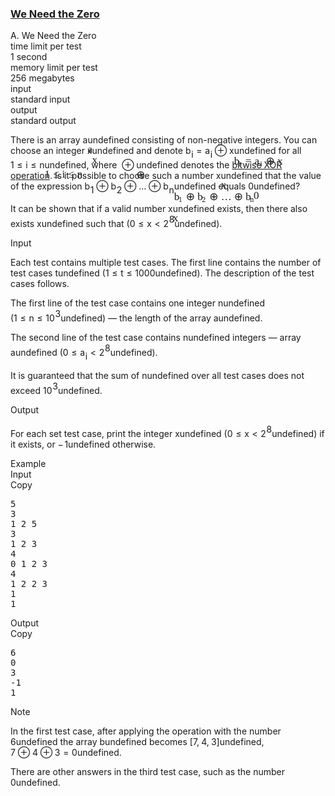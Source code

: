 <h3><a href="https://codeforces.com/contest/1805/problem/A" target="_blank" rel="noopener noreferrer">We Need the Zero</a></h3>
<div class="header"><div class="title">A. We Need the Zero</div><div class="time-limit"><div class="property-title">time limit per test</div>1 second</div><div class="memory-limit"><div class="property-title">memory limit per test</div>256 megabytes</div><div class="input-file input-standard"><div class="property-title">input</div>standard input</div><div class="output-file output-standard"><div class="property-title">output</div>standard output</div></div><div><p>There is an array <span class="MathJax_Preview" style="color: inherit;"><span class="MJXp-math" id="MJXp-Span-1"><span class="MJXp-mi MJXp-italic" id="MJXp-Span-2">a</span></span></span><span class="MathJax MathJax_Processed" id="MathJax-Element-1-Frame" tabindex="0" style=""><nobr><span class="math" id="MathJax-Span-1"><span style="display: inline-block; position: relative; width: 0em; height: 0px; font-size: 122%;"><span style="position: absolute;"><span class="mrow" id="MathJax-Span-2"><span class="mi" id="MathJax-Span-3" style="font-family: MathJax_Math-italic;">a</span></span></span></span></span></nobr></span>undefined consisting of non-negative integers. You can choose an integer <span class="MathJax_Preview" style="color: inherit;"><span class="MJXp-math" id="MJXp-Span-3"><span class="MJXp-mi MJXp-italic" id="MJXp-Span-4">x</span></span></span><span class="MathJax MathJax_Processed" id="MathJax-Element-2-Frame" tabindex="0" style=""><nobr><span class="math" id="MathJax-Span-4"><span style="display: inline-block; position: relative; width: 0em; height: 0px; font-size: 122%;"><span style="position: absolute;"><span class="mrow" id="MathJax-Span-5"><span class="mi" id="MathJax-Span-6" style="font-family: MathJax_Math-italic;">x</span></span></span></span></span></nobr></span>undefined and denote <span class="MathJax_Preview" style="color: inherit;"><span class="MJXp-math" id="MJXp-Span-5"><span class="MJXp-msubsup" id="MJXp-Span-6"><span class="MJXp-mi MJXp-italic" id="MJXp-Span-7" style="margin-right: 0.05em;">b</span><span class="MJXp-mi MJXp-italic MJXp-script" id="MJXp-Span-8" style="vertical-align: -0.4em;">i</span></span><span class="MJXp-mo" id="MJXp-Span-9" style="margin-left: 0.333em; margin-right: 0.333em;">=</span><span class="MJXp-msubsup" id="MJXp-Span-10"><span class="MJXp-mi MJXp-italic" id="MJXp-Span-11" style="margin-right: 0.05em;">a</span><span class="MJXp-mi MJXp-italic MJXp-script" id="MJXp-Span-12" style="vertical-align: -0.4em;">i</span></span><span class="MJXp-mo" id="MJXp-Span-13" style="margin-left: 0.267em; margin-right: 0.267em;">⊕</span><span class="MJXp-mi MJXp-italic" id="MJXp-Span-14">x</span></span></span><span class="MathJax MathJax_Processed" id="MathJax-Element-3-Frame" tabindex="0" style=""><nobr><span class="math" id="MathJax-Span-7"><span style="display: inline-block; position: relative; width: 0em; height: 0px; font-size: 122%;"><span style="position: absolute;"><span class="mrow" id="MathJax-Span-8"><span class="msubsup" id="MathJax-Span-9"><span style="display: inline-block; position: relative; width: 0.764em; height: 0px;"><span style="position: absolute; clip: rect(3.106em, 1000.41em, 4.16em, -999.997em); top: -3.978em; left: 0em;"><span class="mi" id="MathJax-Span-10" style="font-family: MathJax_Math-italic;">b</span><span style="display: inline-block; width: 0px; height: 3.984em;"></span></span><span style="position: absolute; top: -3.803em; left: 0.413em;"><span class="mi" id="MathJax-Span-11" style="font-size: 70.7%; font-family: MathJax_Math-italic;">i</span><span style="display: inline-block; width: 0px; height: 3.984em;"></span></span></span></span><span class="mo" id="MathJax-Span-12" style="font-family: MathJax_Main; padding-left: 0.296em;">=</span><span class="msubsup" id="MathJax-Span-13" style="padding-left: 0.296em;"><span style="display: inline-block; position: relative; width: 0.823em; height: 0px;"><span style="position: absolute; clip: rect(3.34em, 1000.53em, 4.16em, -999.997em); top: -3.978em; left: 0em;"><span class="mi" id="MathJax-Span-14" style="font-family: MathJax_Math-italic;">a</span><span style="display: inline-block; width: 0px; height: 3.984em;"></span></span><span style="position: absolute; top: -3.803em; left: 0.53em;"><span class="mi" id="MathJax-Span-15" style="font-size: 70.7%; font-family: MathJax_Math-italic;">i</span><span style="display: inline-block; width: 0px; height: 3.984em;"></span></span></span></span><span class="mo" id="MathJax-Span-16" style="font-family: MathJax_Main; padding-left: 0.237em;">⊕</span><span class="mi" id="MathJax-Span-17" style="font-family: MathJax_Math-italic; padding-left: 0.237em;">x</span></span></span></span></span></nobr></span>undefined for all <span class="MathJax_Preview" style="color: inherit;"><span class="MJXp-math" id="MJXp-Span-15"><span class="MJXp-mn" id="MJXp-Span-16">1</span><span class="MJXp-mo" id="MJXp-Span-17" style="margin-left: 0.333em; margin-right: 0.333em;">≤</span><span class="MJXp-mi MJXp-italic" id="MJXp-Span-18">i</span><span class="MJXp-mo" id="MJXp-Span-19" style="margin-left: 0.333em; margin-right: 0.333em;">≤</span><span class="MJXp-mi MJXp-italic" id="MJXp-Span-20">n</span></span></span><span class="MathJax MathJax_Processed" id="MathJax-Element-4-Frame" tabindex="0" style=""><nobr><span class="math" id="MathJax-Span-18"><span style="display: inline-block; position: relative; width: 0em; height: 0px; font-size: 122%;"><span style="position: absolute;"><span class="mrow" id="MathJax-Span-19"><span class="mn" id="MathJax-Span-20" style="font-family: MathJax_Main;">1</span><span class="mo" id="MathJax-Span-21" style="font-family: MathJax_Main; padding-left: 0.296em;">≤</span><span class="mi" id="MathJax-Span-22" style="font-family: MathJax_Math-italic; padding-left: 0.296em;">i</span><span class="mo" id="MathJax-Span-23" style="font-family: MathJax_Main; padding-left: 0.296em;">≤</span><span class="mi" id="MathJax-Span-24" style="font-family: MathJax_Math-italic; padding-left: 0.296em;">n</span></span></span></span></span></nobr></span>undefined, where <span class="MathJax_Preview" style="color: inherit;"><span class="MJXp-math" id="MJXp-Span-21"><span class="MJXp-mo" id="MJXp-Span-22" style="margin-left: 0.267em; margin-right: 0.267em;">⊕</span></span></span><span class="MathJax MathJax_Processed" id="MathJax-Element-5-Frame" tabindex="0" style=""><nobr><span class="math" id="MathJax-Span-25"><span style="display: inline-block; position: relative; width: 0em; height: 0px; font-size: 122%;"><span style="position: absolute;"><span class="mrow" id="MathJax-Span-26"><span class="mo" id="MathJax-Span-27" style="font-family: MathJax_Main;">⊕</span></span></span></span></span></nobr></span>undefined denotes the <a href="https://en.wikipedia.org/wiki/Bitwise_operation#XOR">bitwise XOR operation</a>. Is it possible to choose such a number <span class="MathJax_Preview" style="color: inherit;"><span class="MJXp-math" id="MJXp-Span-23"><span class="MJXp-mi MJXp-italic" id="MJXp-Span-24">x</span></span></span><span class="MathJax MathJax_Processed" id="MathJax-Element-6-Frame" tabindex="0" style=""><nobr><span class="math" id="MathJax-Span-28"><span style="display: inline-block; position: relative; width: 0em; height: 0px; font-size: 122%;"><span style="position: absolute;"><span class="mrow" id="MathJax-Span-29"><span class="mi" id="MathJax-Span-30" style="font-family: MathJax_Math-italic;">x</span></span></span></span></span></nobr></span>undefined that the value of the expression <span class="MathJax_Preview" style="color: inherit;"><span class="MJXp-math" id="MJXp-Span-25"><span class="MJXp-msubsup" id="MJXp-Span-26"><span class="MJXp-mi MJXp-italic" id="MJXp-Span-27" style="margin-right: 0.05em;">b</span><span class="MJXp-mn MJXp-script" id="MJXp-Span-28" style="vertical-align: -0.4em;">1</span></span><span class="MJXp-mo" id="MJXp-Span-29" style="margin-left: 0.267em; margin-right: 0.267em;">⊕</span><span class="MJXp-msubsup" id="MJXp-Span-30"><span class="MJXp-mi MJXp-italic" id="MJXp-Span-31" style="margin-right: 0.05em;">b</span><span class="MJXp-mn MJXp-script" id="MJXp-Span-32" style="vertical-align: -0.4em;">2</span></span><span class="MJXp-mo" id="MJXp-Span-33" style="margin-left: 0.267em; margin-right: 0.267em;">⊕</span><span class="MJXp-mo" id="MJXp-Span-34" style="margin-left: 0em; margin-right: 0em;">…</span><span class="MJXp-mo" id="MJXp-Span-35" style="margin-left: 0.267em; margin-right: 0.267em;">⊕</span><span class="MJXp-msubsup" id="MJXp-Span-36"><span class="MJXp-mi MJXp-italic" id="MJXp-Span-37" style="margin-right: 0.05em;">b</span><span class="MJXp-mi MJXp-italic MJXp-script" id="MJXp-Span-38" style="vertical-align: -0.4em;">n</span></span></span></span><span class="MathJax MathJax_Processed" id="MathJax-Element-7-Frame" tabindex="0" style=""><nobr><span class="math" id="MathJax-Span-31"><span style="display: inline-block; position: relative; width: 0em; height: 0px; font-size: 122%;"><span style="position: absolute;"><span class="mrow" id="MathJax-Span-32"><span class="msubsup" id="MathJax-Span-33"><span style="display: inline-block; position: relative; width: 0.881em; height: 0px;"><span style="position: absolute; clip: rect(3.106em, 1000.41em, 4.16em, -999.997em); top: -3.978em; left: 0em;"><span class="mi" id="MathJax-Span-34" style="font-family: MathJax_Math-italic;">b</span><span style="display: inline-block; width: 0px; height: 3.984em;"></span></span><span style="position: absolute; top: -3.803em; left: 0.413em;"><span class="mn" id="MathJax-Span-35" style="font-size: 70.7%; font-family: MathJax_Main;">1</span><span style="display: inline-block; width: 0px; height: 3.984em;"></span></span></span></span><span class="mo" id="MathJax-Span-36" style="font-family: MathJax_Main; padding-left: 0.237em;">⊕</span><span class="msubsup" id="MathJax-Span-37" style="padding-left: 0.237em;"><span style="display: inline-block; position: relative; width: 0.881em; height: 0px;"><span style="position: absolute; clip: rect(3.106em, 1000.41em, 4.16em, -999.997em); top: -3.978em; left: 0em;"><span class="mi" id="MathJax-Span-38" style="font-family: MathJax_Math-italic;">b</span><span style="display: inline-block; width: 0px; height: 3.984em;"></span></span><span style="position: absolute; top: -3.803em; left: 0.413em;"><span class="mn" id="MathJax-Span-39" style="font-size: 70.7%; font-family: MathJax_Main;">2</span><span style="display: inline-block; width: 0px; height: 3.984em;"></span></span></span></span><span class="mo" id="MathJax-Span-40" style="font-family: MathJax_Main; padding-left: 0.237em;">⊕</span><span class="mo" id="MathJax-Span-41" style="font-family: MathJax_Main; padding-left: 0.237em;">…</span><span class="mo" id="MathJax-Span-42" style="font-family: MathJax_Main; padding-left: 0.237em;">⊕</span><span class="msubsup" id="MathJax-Span-43" style="padding-left: 0.237em;"><span style="display: inline-block; position: relative; width: 0.94em; height: 0px;"><span style="position: absolute; clip: rect(3.106em, 1000.41em, 4.16em, -999.997em); top: -3.978em; left: 0em;"><span class="mi" id="MathJax-Span-44" style="font-family: MathJax_Math-italic;">b</span><span style="display: inline-block; width: 0px; height: 3.984em;"></span></span><span style="position: absolute; top: -3.803em; left: 0.413em;"><span class="mi" id="MathJax-Span-45" style="font-size: 70.7%; font-family: MathJax_Math-italic;">n</span><span style="display: inline-block; width: 0px; height: 3.984em;"></span></span></span></span></span></span></span></span></nobr></span>undefined equals <span class="MathJax_Preview" style="color: inherit;"><span class="MJXp-math" id="MJXp-Span-39"><span class="MJXp-mn" id="MJXp-Span-40">0</span></span></span><span class="MathJax MathJax_Processed" id="MathJax-Element-8-Frame" tabindex="0" style=""><nobr><span class="math" id="MathJax-Span-46"><span style="display: inline-block; position: relative; width: 0em; height: 0px; font-size: 122%;"><span style="position: absolute;"><span class="mrow" id="MathJax-Span-47"><span class="mn" id="MathJax-Span-48" style="font-family: MathJax_Main;">0</span></span></span></span></span></nobr></span>undefined?</p><p>It can be shown that if a valid number <span class="MathJax_Preview" style="color: inherit;"><span class="MJXp-math" id="MJXp-Span-41"><span class="MJXp-mi MJXp-italic" id="MJXp-Span-42">x</span></span></span><span class="MathJax MathJax_Processed" id="MathJax-Element-9-Frame" tabindex="0" style=""><nobr><span class="math" id="MathJax-Span-49"><span style="display: inline-block; position: relative; width: 0em; height: 0px; font-size: 122%;"><span style="position: absolute;"><span class="mrow" id="MathJax-Span-50"><span class="mi" id="MathJax-Span-51" style="font-family: MathJax_Math-italic;">x</span></span></span></span></span></nobr></span>undefined exists, then there also exists <span class="MathJax_Preview" style="color: inherit;"><span class="MJXp-math" id="MJXp-Span-43"><span class="MJXp-mi MJXp-italic" id="MJXp-Span-44">x</span></span></span><span class="MathJax MathJax_Processing" id="MathJax-Element-10-Frame" tabindex="0"></span>undefined such that (<span class="MathJax_Preview" style="color: inherit;"><span class="MJXp-math" id="MJXp-Span-45"><span class="MJXp-mn" id="MJXp-Span-46">0</span><span class="MJXp-mo" id="MJXp-Span-47" style="margin-left: 0.333em; margin-right: 0.333em;">≤</span><span class="MJXp-mi MJXp-italic" id="MJXp-Span-48">x</span><span class="MJXp-mo" id="MJXp-Span-49" style="margin-left: 0.333em; margin-right: 0.333em;">&lt;</span><span class="MJXp-msubsup" id="MJXp-Span-50"><span class="MJXp-mn" id="MJXp-Span-51" style="margin-right: 0.05em;">2</span><span class="MJXp-mn MJXp-script" id="MJXp-Span-52" style="vertical-align: 0.5em;">8</span></span></span></span><span class="MathJax MathJax_Processing" id="MathJax-Element-11-Frame" tabindex="0"></span>undefined).</p></div><div class="input-specification"><div class="section-title">Input</div><p>Each test contains multiple test cases. The first line contains the number of test cases <span class="MathJax_Preview" style="color: inherit;"><span class="MJXp-math" id="MJXp-Span-53"><span class="MJXp-mi MJXp-italic" id="MJXp-Span-54">t</span></span></span><span class="MathJax MathJax_Processing" id="MathJax-Element-12-Frame" tabindex="0"></span>undefined (<span class="MathJax_Preview" style="color: inherit;"><span class="MJXp-math" id="MJXp-Span-55"><span class="MJXp-mn" id="MJXp-Span-56">1</span><span class="MJXp-mo" id="MJXp-Span-57" style="margin-left: 0.333em; margin-right: 0.333em;">≤</span><span class="MJXp-mi MJXp-italic" id="MJXp-Span-58">t</span><span class="MJXp-mo" id="MJXp-Span-59" style="margin-left: 0.333em; margin-right: 0.333em;">≤</span><span class="MJXp-mn" id="MJXp-Span-60">1000</span></span></span><span class="MathJax MathJax_Processing" id="MathJax-Element-13-Frame" tabindex="0"></span>undefined). The description of the test cases follows.</p><p>The first line of the test case contains one integer <span class="MathJax_Preview" style="color: inherit;"><span class="MJXp-math" id="MJXp-Span-61"><span class="MJXp-mi MJXp-italic" id="MJXp-Span-62">n</span></span></span><span class="MathJax MathJax_Processing" id="MathJax-Element-14-Frame" tabindex="0"></span>undefined (<span class="MathJax_Preview" style="color: inherit;"><span class="MJXp-math" id="MJXp-Span-63"><span class="MJXp-mn" id="MJXp-Span-64">1</span><span class="MJXp-mo" id="MJXp-Span-65" style="margin-left: 0.333em; margin-right: 0.333em;">≤</span><span class="MJXp-mi MJXp-italic" id="MJXp-Span-66">n</span><span class="MJXp-mo" id="MJXp-Span-67" style="margin-left: 0.333em; margin-right: 0.333em;">≤</span><span class="MJXp-msubsup" id="MJXp-Span-68"><span class="MJXp-mn" id="MJXp-Span-69" style="margin-right: 0.05em;">10</span><span class="MJXp-mn MJXp-script" id="MJXp-Span-70" style="vertical-align: 0.5em;">3</span></span></span></span><span class="MathJax MathJax_Processing" id="MathJax-Element-15-Frame" tabindex="0"></span>undefined)&nbsp;— the length of the array <span class="MathJax_Preview" style="color: inherit;"><span class="MJXp-math" id="MJXp-Span-71"><span class="MJXp-mi MJXp-italic" id="MJXp-Span-72">a</span></span></span><span class="MathJax MathJax_Processing" id="MathJax-Element-16-Frame" tabindex="0"></span>undefined.</p><p>The second line of the test case contains <span class="MathJax_Preview" style="color: inherit;"><span class="MJXp-math" id="MJXp-Span-73"><span class="MJXp-mi MJXp-italic" id="MJXp-Span-74">n</span></span></span><span class="MathJax MathJax_Processing" id="MathJax-Element-17-Frame" tabindex="0"></span>undefined integers&nbsp;— array <span class="MathJax_Preview" style="color: inherit;"><span class="MJXp-math" id="MJXp-Span-75"><span class="MJXp-mi MJXp-italic" id="MJXp-Span-76">a</span></span></span><span class="MathJax MathJax_Processing" id="MathJax-Element-18-Frame" tabindex="0"></span>undefined (<span class="MathJax_Preview" style="color: inherit;"><span class="MJXp-math" id="MJXp-Span-77"><span class="MJXp-mn" id="MJXp-Span-78">0</span><span class="MJXp-mo" id="MJXp-Span-79" style="margin-left: 0.333em; margin-right: 0.333em;">≤</span><span class="MJXp-msubsup" id="MJXp-Span-80"><span class="MJXp-mi MJXp-italic" id="MJXp-Span-81" style="margin-right: 0.05em;">a</span><span class="MJXp-mi MJXp-italic MJXp-script" id="MJXp-Span-82" style="vertical-align: -0.4em;">i</span></span><span class="MJXp-mo" id="MJXp-Span-83" style="margin-left: 0.333em; margin-right: 0.333em;">&lt;</span><span class="MJXp-msubsup" id="MJXp-Span-84"><span class="MJXp-mn" id="MJXp-Span-85" style="margin-right: 0.05em;">2</span><span class="MJXp-mn MJXp-script" id="MJXp-Span-86" style="vertical-align: 0.5em;">8</span></span></span></span><span class="MathJax MathJax_Processing" id="MathJax-Element-19-Frame" tabindex="0"></span>undefined).</p><p>It is guaranteed that the sum of <span class="MathJax_Preview" style="color: inherit;"><span class="MJXp-math" id="MJXp-Span-87"><span class="MJXp-mi MJXp-italic" id="MJXp-Span-88">n</span></span></span><span class="MathJax MathJax_Processing" id="MathJax-Element-20-Frame" tabindex="0"></span>undefined over all test cases does not exceed <span class="MathJax_Preview" style="color: inherit;"><span class="MJXp-math" id="MJXp-Span-89"><span class="MJXp-msubsup" id="MJXp-Span-90"><span class="MJXp-mn" id="MJXp-Span-91" style="margin-right: 0.05em;">10</span><span class="MJXp-mn MJXp-script" id="MJXp-Span-92" style="vertical-align: 0.5em;">3</span></span></span></span><span class="MathJax MathJax_Processing" id="MathJax-Element-21-Frame" tabindex="0"></span>undefined.</p></div><div class="output-specification"><div class="section-title">Output</div><p>For each set test case, print the integer <span class="MathJax_Preview" style="color: inherit;"><span class="MJXp-math" id="MJXp-Span-93"><span class="MJXp-mi MJXp-italic" id="MJXp-Span-94">x</span></span></span><span class="MathJax MathJax_Processing" id="MathJax-Element-22-Frame" tabindex="0"></span>undefined (<span class="MathJax_Preview" style="color: inherit;"><span class="MJXp-math" id="MJXp-Span-95"><span class="MJXp-mn" id="MJXp-Span-96">0</span><span class="MJXp-mo" id="MJXp-Span-97" style="margin-left: 0.333em; margin-right: 0.333em;">≤</span><span class="MJXp-mi MJXp-italic" id="MJXp-Span-98">x</span><span class="MJXp-mo" id="MJXp-Span-99" style="margin-left: 0.333em; margin-right: 0.333em;">&lt;</span><span class="MJXp-msubsup" id="MJXp-Span-100"><span class="MJXp-mn" id="MJXp-Span-101" style="margin-right: 0.05em;">2</span><span class="MJXp-mn MJXp-script" id="MJXp-Span-102" style="vertical-align: 0.5em;">8</span></span></span></span><span class="MathJax MathJax_Processing" id="MathJax-Element-23-Frame" tabindex="0"></span>undefined) if it exists, or <span class="MathJax_Preview" style="color: inherit;"><span class="MJXp-math" id="MJXp-Span-103"><span class="MJXp-mo" id="MJXp-Span-104" style="margin-left: 0em; margin-right: 0.111em;">−</span><span class="MJXp-mn" id="MJXp-Span-105">1</span></span></span><span class="MathJax MathJax_Processing" id="MathJax-Element-24-Frame" tabindex="0"></span>undefined otherwise.</p></div><div class="sample-tests"><div class="section-title">Example</div><div class="sample-test"><div class="input"><div class="title">Input<div title="Copy" data-clipboard-target="#id006131215287380908" id="id006597877248241418" class="input-output-copier">Copy</div></div><pre id="id006131215287380908"><div class="test-example-line test-example-line-even test-example-line-0">5</div><div class="test-example-line test-example-line-odd test-example-line-1">3</div><div class="test-example-line test-example-line-odd test-example-line-1">1 2 5</div><div class="test-example-line test-example-line-even test-example-line-2">3</div><div class="test-example-line test-example-line-even test-example-line-2">1 2 3</div><div class="test-example-line test-example-line-odd test-example-line-3">4</div><div class="test-example-line test-example-line-odd test-example-line-3">0 1 2 3</div><div class="test-example-line test-example-line-even test-example-line-4">4</div><div class="test-example-line test-example-line-even test-example-line-4">1 2 2 3</div><div class="test-example-line test-example-line-odd test-example-line-5">1</div><div class="test-example-line test-example-line-odd test-example-line-5">1</div></pre></div><div class="output"><div class="title">Output<div title="Copy" data-clipboard-target="#id003248909000508857" id="id005835214176513602" class="input-output-copier">Copy</div></div><pre id="id003248909000508857">6
0
3
-1
1
</pre></div></div></div><div class="note"><div class="section-title">Note</div><p>In the first test case, after applying the operation with the number <span class="MathJax_Preview" style="color: inherit;"><span class="MJXp-math" id="MJXp-Span-106"><span class="MJXp-mn" id="MJXp-Span-107">6</span></span></span><span class="MathJax MathJax_Processing" id="MathJax-Element-25-Frame" tabindex="0"></span>undefined the array <span class="MathJax_Preview" style="color: inherit;"><span class="MJXp-math" id="MJXp-Span-108"><span class="MJXp-mi MJXp-italic" id="MJXp-Span-109">b</span></span></span><span class="MathJax MathJax_Processing" id="MathJax-Element-26-Frame" tabindex="0"></span>undefined becomes <span class="MathJax_Preview" style="color: inherit;"><span class="MJXp-math" id="MJXp-Span-110"><span class="MJXp-mo" id="MJXp-Span-111" style="margin-left: 0em; margin-right: 0em;">[</span><span class="MJXp-mn" id="MJXp-Span-112">7</span><span class="MJXp-mo" id="MJXp-Span-113" style="margin-left: 0em; margin-right: 0.222em;">,</span><span class="MJXp-mn" id="MJXp-Span-114">4</span><span class="MJXp-mo" id="MJXp-Span-115" style="margin-left: 0em; margin-right: 0.222em;">,</span><span class="MJXp-mn" id="MJXp-Span-116">3</span><span class="MJXp-mo" id="MJXp-Span-117" style="margin-left: 0em; margin-right: 0em;">]</span></span></span><span class="MathJax MathJax_Processing" id="MathJax-Element-27-Frame" tabindex="0"></span>undefined, <span class="MathJax_Preview" style="color: inherit;"><span class="MJXp-math" id="MJXp-Span-118"><span class="MJXp-mn" id="MJXp-Span-119">7</span><span class="MJXp-mo" id="MJXp-Span-120" style="margin-left: 0.267em; margin-right: 0.267em;">⊕</span><span class="MJXp-mn" id="MJXp-Span-121">4</span><span class="MJXp-mo" id="MJXp-Span-122" style="margin-left: 0.267em; margin-right: 0.267em;">⊕</span><span class="MJXp-mn" id="MJXp-Span-123">3</span><span class="MJXp-mo" id="MJXp-Span-124" style="margin-left: 0.333em; margin-right: 0.333em;">=</span><span class="MJXp-mn" id="MJXp-Span-125">0</span></span></span><span class="MathJax MathJax_Processing" id="MathJax-Element-28-Frame" tabindex="0"></span>undefined.</p><p>There are other answers in the third test case, such as the number <span class="MathJax_Preview" style="color: inherit;"><span class="MJXp-math" id="MJXp-Span-126"><span class="MJXp-mn" id="MJXp-Span-127">0</span></span></span><span class="MathJax MathJax_Processing" id="MathJax-Element-29-Frame" tabindex="0"></span>undefined. </p></div>